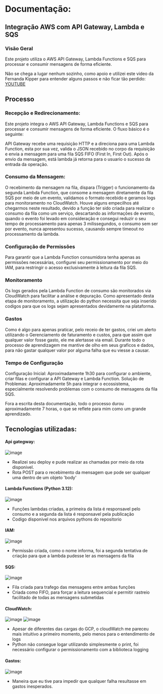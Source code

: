 # Documentação:

## Integração AWS com API Gateway, Lambda e SQS

### Visão Geral

Este projeto utiliza o AWS API Gateway, Lambda Functions e SQS para processar e consumir mensagens de forma eficiente.

Não se chega a lugar nenhum sozinho, como apoio e utilizei este video da Fernanda Kipper para entender alguns passos e não ficar tão perdido: [YOUTUBE](https://www.youtube.com/watch?v=RCacN_-MKPc)

## Processo

### Recepção e Redirecionamento:

Este projeto integra o AWS API Gateway, Lambda Functions e SQS para processar e consumir mensagens de forma eficiente. O fluxo básico é o seguinte:

API Gateway recebe uma requisição HTTP e a direciona para uma Lambda Function, esta por sua vez, valida o JSON recebido no corpo da requisição e envia a mensagem para uma fila SQS FIFO (First In, First Out).
Após o envio da mensagem, está lambda já retorna para o usuario o sucesso da entrada da operação.

### Consumo da Mensagem:

O recebimento da mensagem na fila, dispara (Trigger) o funcionamento da segunda Lambda Function, que consome a mensagem diretamente da fila SQS por meio de um evento, validamos o formato recebido e geramos logs para monitoramento no CloudWatch.
Houve alguns empecilhos até chegarmos neste resultado, devido a função ter sido criada para realizar o consumo da fila como um serviço, descartando as informações de evento, quando o evento foi levado em consideração e consegui reduzir o seu tempo de processamento para apenas 3 milissegundos, o consumo sem ser por evento, nunca apresentou sucesso, causando sempre timeout no processamento da lambda.

### Configuração de Permissões

Para garantir que a Lambda Function consumidora tenha apenas as permissões necessárias, configurei seu permissionamento por meio do IAM, para restringir o acesso exclusivamente à leitura da fila SQS.

### Monitoramento

Os logs gerados pela Lambda Function de consumo são monitorados via CloudWatch para facilitar a análise e depuração. Como apresentado desta etapa de monitoramento, a utilização do python necessita que seja inserido codigos para que os logs sejam apresentados devidamente na plataforma.

### Gastos

Como é algo para apenas praticar, pelo receio de ter gastos, criei um alerto utilizando o Gerenciamento de faturamento e custos, para que assim que qualquer valor fosse gasto, ele me alertasse via email.
Durante todo o processo de aprendizagem me mantive de olho em seus graficos e dados, para não gastar qualquer valor por alguma falha que eu viesse a causar.

### Tempo de Configuração

Configuração Inicial: Aproximadamente 1h30 para configurar o ambiente, criar filas e configurar a API Gateway e Lambda Function.
Solução de Problemas: Aproximadamente 5h para integrar o ecossistema, especialmente resolvendo problemas com o consumo de mensagens da fila SQS.

Fora a escrita desta documentação, todo o processo durou aproximadamente 7 horas, o que se reflete para mim como um grande aprendizado.

## Tecnologias utilizadas:
#### Api gategway:
![image](https://github.com/user-attachments/assets/e4f49bd1-f627-46ef-bf8c-eae790c4bc72)
- Realizei seu deploy e pude realizar as chamadas por meio da rota disponivel.
- Rota POST para o recebimento da mensagem que pode ser qualquer uma dentro de um objeto 'body'

#### Lambda Functions (Python 3.12):
![image](https://github.com/user-attachments/assets/069b66ea-6841-4ad5-86d7-13d145296189)
- Funções lambdas criadas, a primeira da lista é responsavel pelo consumo e a segunda da lista é responsavel pela publicação
- Codigo disponivel nos arquivos pythons do repositorio

#### IAM:
![image](https://github.com/user-attachments/assets/d9a59694-d212-4ed4-8d86-c9b44e2f8e88)
- Permissão criada, como o nome informa, foi a segunda tentativa de criação para que a lambda pudesse ler as mensagens da fila

#### SQS:
![image](https://github.com/user-attachments/assets/04258390-38d0-4f0c-a5ad-b6c561f23cbd)
- Fila criada para trafego das mensagens entre ambas funções
- Criada como FIFO, para forçar a leitura sequencial e permitir rastreio facilitado de todas as mensagens submetidas

#### CloudWatch:
![image](https://github.com/user-attachments/assets/8a59cd9a-5fb3-4bf1-bbfa-d07d00e051fc)
![image](https://github.com/user-attachments/assets/d31ddc85-13b4-4799-af9b-6899a33a257c)
- Apesar de diferentes das cargas do GCP, o cloudWatch me pareceu mais intuitivo a primeiro momento, pelo menos para o entendimento de logs
- Python não consegue logar utilizando simplesmente o print, foi necessário configurar o permissionamento com a biblioteca logging

#### Gastos:
![image](https://github.com/user-attachments/assets/880717f5-284c-404f-8ba5-35524fb3d3f9)
- Maneira que eu tive para impedir que qualquer falha resultasse em gastos inesperados.
